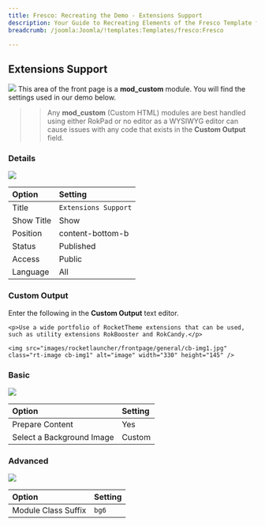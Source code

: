 ```yaml
---
title: Fresco: Recreating the Demo - Extensions Support
description: Your Guide to Recreating Elements of the Fresco Template for Joomla
breadcrumb: /joomla:Joomla/!templates:Templates/fresco:Fresco

---
```


Extensions Support
----
![][demo]
This area of the front page is a **mod_custom** module. You will find the settings used in our demo below.

>> Any **mod_custom** (Custom HTML) modules are best handled using either RokPad or no editor as a WYSIWYG editor can cause issues with any code that exists in the **Custom Output** field.

### Details
![][demo2]

| Option     | Setting              |  
| :--------- | :------------------- |  
| Title      | `Extensions Support` |  
| Show Title | Show                 |  
| Position   | content-bottom-b     |  
| Status     | Published            |  
| Access     | Public               |  
| Language   | All                  |  

### Custom Output
Enter the following in the **Custom Output** text editor.

~~~
<p>Use a wide portfolio of RocketTheme extensions that can be used, such as utility extensions RokBooster and RokCandy.</p>

<img src="images/rocketlauncher/frontpage/general/cb-img1.jpg" class="rt-image cb-img1" alt="image" width="330" height="145" />
~~~

### Basic
![][demo3]

| Option                    | Setting |  
| :------------------------ | :------ |  
| Prepare Content           | Yes     |  
| Select a Background Image | Custom  |  

### Advanced
![][demo4]

| Option              | Setting |  
| :------------------ | :------ |  
| Module Class Suffix | `bg6`   |  

[demo]: assets/demo_10.jpeg
[demo2]: assets/extensions_1.jpeg
[demo3]: assets/extensions_2.jpeg
[demo4]: assets/extensions_3.jpeg